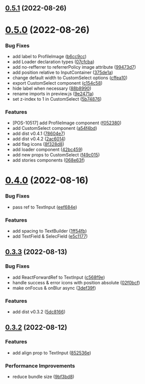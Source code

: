 ## [0.5.1](https://github.com/idbi/components/compare/v0.5.0...v0.5.1) (2022-08-26)



# [0.5.0](https://github.com/idbi/components/compare/v0.4.0...v0.5.0) (2022-08-26)


### Bug Fixes

* add label to ProfileImage ([b6cc9cc](https://github.com/idbi/components/commit/b6cc9ccbbae45780c5c401b3701fb6053b3233da))
* add Loader declaration types ([07cfcba](https://github.com/idbi/components/commit/07cfcba7c564bde51abfb5f9facffc9b0345492e))
* add no-refferrer to referrerPolicy image attribute ([99473d7](https://github.com/idbi/components/commit/99473d7ac69cc9473876b482267b1935635b4d95))
* add position relative to InputContainer ([375de1a](https://github.com/idbi/components/commit/375de1a607750d1aa36b63f980832f2d320449cb))
* change default width to CustomSelect options ([cffea10](https://github.com/idbi/components/commit/cffea10ee98e106d5cf2c2cf9ed6be428c3ccabf))
* export CustomSelect component ([c154c58](https://github.com/idbi/components/commit/c154c581eacb6e307536aedf38b385fcf21f8090))
* hide label when necessary ([88b8990](https://github.com/idbi/components/commit/88b8990edca5b029a127194f238814385e034cb5))
* rename imports in preview.js ([9e2471a](https://github.com/idbi/components/commit/9e2471ac299ddd4c68c761f34e48e51e89d6ba76))
* set z-index to 1 in CustomSelect ([5b74876](https://github.com/idbi/components/commit/5b74876a85fc8cd7e55c338cdce58ab3ebd5fa58))


### Features

* [POS-10517] add ProfileImage component ([f052380](https://github.com/idbi/components/commit/f0523802022f5443c99be320d3c339a765ddb60c))
* add CustomSelect component ([a54f4bd](https://github.com/idbi/components/commit/a54f4bdaaee9d6cf9b45f49da12dea313a8033a9))
* add dist v0.4.1 ([78604e7](https://github.com/idbi/components/commit/78604e7cd36b4a1e6061d466b403381d699cef4f))
* add dist v0.4.2 ([2ac6014](https://github.com/idbi/components/commit/2ac60142a38ea7f0fa34e66c932cbeb950dd4388))
* add flag icons ([8f328d8](https://github.com/idbi/components/commit/8f328d8e7641e0cb1fd47aeed9680e76293eb20a))
* add loader component ([42bc459](https://github.com/idbi/components/commit/42bc4595f8a504112c513b231e28bcf3c874984d))
* add new props to CustomSelect ([f49c015](https://github.com/idbi/components/commit/f49c015f9ab4791cf21548d04e48d9ffeeafa1e1))
* add stories components ([068e63f](https://github.com/idbi/components/commit/068e63f54b6633a39cc43aaec7c68a1ad0b0609d))



# [0.4.0](https://github.com/idbi/components/compare/v0.3.3...v0.4.0) (2022-08-16)


### Bug Fixes

* pass ref to TextInput ([eef684e](https://github.com/idbi/components/commit/eef684e9c081426e18012893052b92f3033ebb3b))


### Features

* add spacing to TextBuilder ([1ff54fb](https://github.com/idbi/components/commit/1ff54fb93ea6f5999f6f62f294c0674a057c57cd))
* add TextField & SelecField ([e5c1177](https://github.com/idbi/components/commit/e5c1177a180771de3a5849f6b6054c5fd54d0b36))



## [0.3.3](https://github.com/idbi/components/compare/v0.3.2...v0.3.3) (2022-08-13)


### Bug Fixes

* add ReactForwardRef to TextInput ([c568f9e](https://github.com/idbi/components/commit/c568f9ef73c65229c67885f5fb28ef7d5a1a42f2))
* handle success & error icons with position absolute ([02f0bcf](https://github.com/idbi/components/commit/02f0bcfd5ed0edf5f3b35382a05b7e2d1ca007e5))
* make onFocus & onBlur async ([3def39f](https://github.com/idbi/components/commit/3def39fd8d41194684295c6a63ab656d9fb60aaf))


### Features

* add dist v0.3.2 ([5dc8166](https://github.com/idbi/components/commit/5dc81663807582ff3bcb6c363929a2ce92e88076))



## [0.3.2](https://github.com/idbi/components/compare/v0.3.1...v0.3.2) (2022-08-12)


### Features

* add align prop to TextInput ([852536e](https://github.com/idbi/components/commit/852536e4d246c1e468e9fdddbcb441091b3af1b8))


### Performance Improvements

* reduce bundle size ([9bf3bd8](https://github.com/idbi/components/commit/9bf3bd8e16f2cc8224cdae95fd4d1763d52e3c6f))



